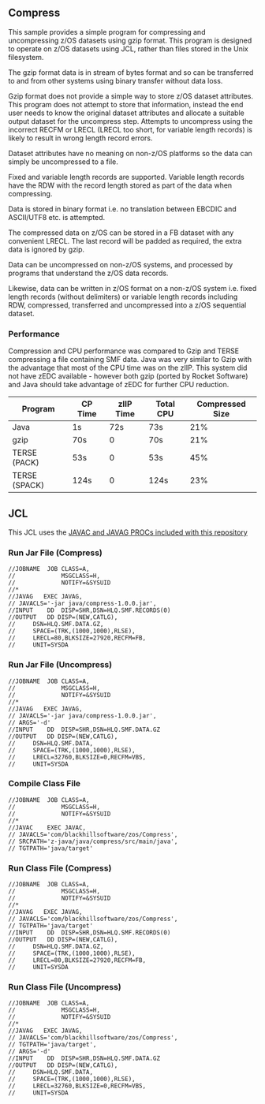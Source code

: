 ## Compress ##

This sample provides a simple program for compressing and uncompressing z/OS datasets using gzip format. This program is designed to operate on z/OS datasets using JCL, rather than files stored in the Unix filesystem.

The gzip format data is in stream of bytes format and so can be transferred to and from other systems using binary transfer without data loss.

Gzip format does not provide a simple way to store z/OS dataset attributes. This program does not attempt to store that information, instead the end user needs to know the original dataset attributes and allocate a suitable output dataset for the uncompress step. Attempts to uncompress using the incorrect RECFM or LRECL (LRECL too short, for variable length records) is likely to result in wrong length record errors.

Dataset attributes have no meaning on non-z/OS platforms so the data can simply be uncompressed to a file.

Fixed and variable length records are supported. Variable length records have the RDW with the record length stored as part of the data when compressing.

Data is stored in binary format i.e. no translation between EBCDIC and ASCII/UTF8 etc. is attempted.

The compressed data on z/OS can be stored in a FB dataset with any convenient LRECL. The last record will be padded as required, the extra data is ignored by gzip. 

Data can be uncompressed on non-z/OS systems, and processed by programs that understand the z/OS data records.

Likewise, data can be written in z/OS format on a non-z/OS system i.e. fixed length records (without delimiters) or variable length records including RDW, compressed, transferred and uncompressed into a z/OS sequential dataset.

### Performance ###

Compression and CPU performance was compared to Gzip and TERSE compressing a file containing SMF data. Java was very similar to Gzip with the advantage that most of the CPU time was on the zIIP. This system did not have zEDC available - however both gzip (ported by Rocket Software) and Java should take advantage of zEDC for further CPU reduction.

|Program       | CP Time | zIIP Time | Total CPU | Compressed Size|
|--------------|---------|-----------|-----------|----------------|
|Java          |      1s |       72s |       73s |    21%         |
|gzip          |     70s |        0  |       70s |    21%         |
|TERSE (PACK)  |     53s |        0  |       53s |    45%         |
|TERSE (SPACK) |    124s |        0  |      124s |    23%         |

## JCL ##

This JCL uses the [JAVAC and JAVAG PROCs included with this repository](../../JCL)

### Run Jar File (Compress) ###

```
//JOBNAME  JOB CLASS=A,
//             MSGCLASS=H,
//             NOTIFY=&SYSUID 
//*               
//JAVAG   EXEC JAVAG,          
// JAVACLS='-jar java/compress-1.0.0.jar',
//INPUT    DD  DISP=SHR,DSN=HLQ.SMF.RECORDS(0)
//OUTPUT   DD DISP=(NEW,CATLG), 
//     DSN=HLQ.SMF.DATA.GZ,  
//     SPACE=(TRK,(1000,1000),RLSE),
//     LRECL=80,BLKSIZE=27920,RECFM=FB, 
//     UNIT=SYSDA
```
### Run Jar File (Uncompress) ###

```
//JOBNAME  JOB CLASS=A, 
//             MSGCLASS=H,
//             NOTIFY=&SYSUID 
//*
//JAVAG   EXEC JAVAG,
// JAVACLS='-jar java/compress-1.0.0.jar',
// ARGS='-d'
//INPUT    DD  DISP=SHR,DSN=HLQ.SMF.DATA.GZ
//OUTPUT   DD DISP=(NEW,CATLG),
//     DSN=HLQ.SMF.DATA,
//     SPACE=(TRK,(1000,1000),RLSE),
//     LRECL=32760,BLKSIZE=0,RECFM=VBS, 
//     UNIT=SYSDA 
```

### Compile Class File ###

```
//JOBNAME  JOB CLASS=A, 
//             MSGCLASS=H,
//             NOTIFY=&SYSUID    
//*
//JAVAC    EXEC JAVAC,                          
// JAVACLS='com/blackhillsoftware/zos/Compress',
// SRCPATH='z-java/java/compress/src/main/java',
// TGTPATH='java/target'
```
### Run Class File (Compress) ###

```
//JOBNAME  JOB CLASS=A,
//             MSGCLASS=H,
//             NOTIFY=&SYSUID 
//*               
//JAVAG   EXEC JAVAG,          
// JAVACLS='com/blackhillsoftware/zos/Compress',
// TGTPATH='java/target'
//INPUT    DD  DISP=SHR,DSN=HLQ.SMF.RECORDS(0)
//OUTPUT   DD DISP=(NEW,CATLG), 
//     DSN=HLQ.SMF.DATA.GZ,  
//     SPACE=(TRK,(1000,1000),RLSE),
//     LRECL=80,BLKSIZE=27920,RECFM=FB, 
//     UNIT=SYSDA
```
### Run Class File (Uncompress) ###

```
//JOBNAME  JOB CLASS=A, 
//             MSGCLASS=H,
//             NOTIFY=&SYSUID 
//*
//JAVAG   EXEC JAVAG,
// JAVACLS='com/blackhillsoftware/zos/Compress',
// TGTPATH='java/target',
// ARGS='-d'
//INPUT    DD  DISP=SHR,DSN=HLQ.SMF.DATA.GZ
//OUTPUT   DD DISP=(NEW,CATLG),
//     DSN=HLQ.SMF.DATA,
//     SPACE=(TRK,(1000,1000),RLSE),
//     LRECL=32760,BLKSIZE=0,RECFM=VBS, 
//     UNIT=SYSDA 
```